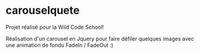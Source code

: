 # carouselquete

Projet réalisé pour la Wild Code School!

Réalisation d'un carousel en Jquery pour faire défiler quelques images avec une animation de fondu FadeIn / FadeOut :)
